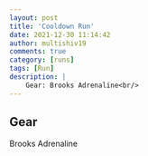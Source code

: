 ```yaml
---
layout: post
title: 'Cooldown Run'
date: 2021-12-30 11:14:42
author: multishiv19
comments: true
category: [runs]
tags: [Run]
description: |
    Gear: Brooks Adrenaline<br/>
---
```


## Gear
Brooks Adrenaline



<div width='100%' class='strava-embed-placeholder' data-embed-type='activity' data-embed-id='6444355519'></div>
<script src='https://strava-embeds.com/embed.js'></script>
